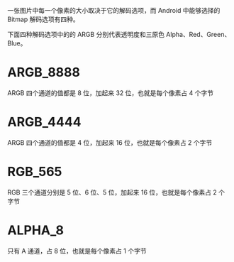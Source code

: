 一张图片中每一个像素的大小取决于它的解码选项，而 Android 中能够选择的 Bitmap 解码选项有四种。

下面四种解码选项中的的 ARGB 分别代表透明度和三原色 Alpha、Red、Green、Blue。

# ARGB_8888
ARGB 四个通道的值都是 8 位，加起来 32 位，也就是每个像素占 4 个字节

# ARGB_4444
ARGB 四个通道的值都是 4 位，加起来 16 位，也就是每个像素占 2 个字节

# RGB_565
RGB 三个通道分别是 5 位、6 位、5 位，加起来 16 位，也就是每个像素占 2 个字节

# ALPHA_8
只有 A 通道，占 8 位，也就是每个像素占 1 个字节